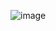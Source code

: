 ![image](https://user-images.githubusercontent.com/43002915/201009761-f8ed4a91-5333-4707-9245-14a1f1c0231a.png)
